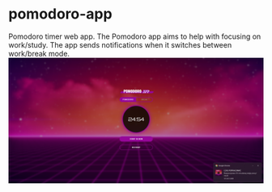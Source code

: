 # pomodoro-app
Pomodoro timer web app. The Pomodoro app aims to help with focusing on work/study. The app sends notifications when it switches between work/break mode.
![Preview](https://github.com/przylucki/newsletter-with-timer/blob/main/preview.png)
